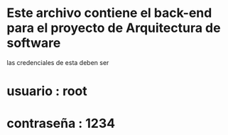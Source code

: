 # Este archivo contiene el back-end para el proyecto de Arquitectura de software


las credenciales de esta deben ser 
# usuario : root 
# contraseña : 1234
